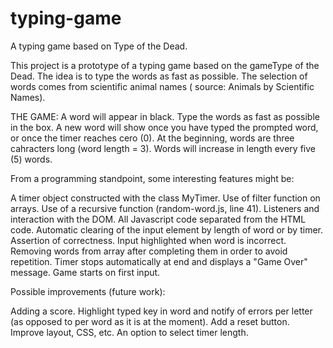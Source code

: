 # typing-game
A typing game based on Type of the Dead.

This project is a prototype of a typing game based on the gameType of the Dead. The idea is to type the words as fast as possible. The selection of words comes from scientific animal names ( source: Animals by Scientific Names).

THE GAME:
A word will appear in black. Type the words as fast as possible in the box. A new word will show once you have typed the prompted word, or once the timer reaches cero (0). 
At the beginning, words are three cahracters long (word length = 3). Words will increase in length every five (5) words.

From a programming standpoint, some interesting features might be:

A timer object constructed with the class MyTimer.
Use of filter function on arrays.
Use of a recursive function (random-word.js, line 41).
Listeners and interaction with the DOM.
All Javascript code separated from the HTML code.
Automatic clearing of the input element by length of word or by timer.
Assertion of correctness. Input highlighted when word is incorrect.
Removing words from array after completing them in order to avoid repetition.
Timer stops automatically at end and displays a "Game Over" message.
Game starts on first input.

Possible improvements (future work):

Adding a score.
Highlight typed key in word and notify of errors per letter (as opposed to per word as it is at the moment).
Add a reset button.
Improve layout, CSS, etc.
An option to select timer length.

